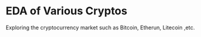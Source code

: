 # EDA of Various Cryptos
Exploring the cryptocurrency market such as Bitcoin, Etherun, Litecoin ,etc.
